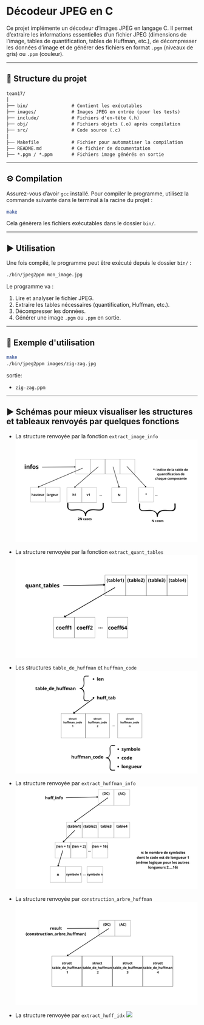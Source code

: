 # Décodeur JPEG en C

Ce projet implémente un décodeur d’images JPEG en langage C. Il permet d’extraire les informations essentielles d’un fichier JPEG (dimensions de l’image, tables de quantification, tables de Huffman, etc.), de décompresser les données d’image et de générer des fichiers en format `.pgm` (niveaux de gris) ou `.ppm` (couleur).

---

## 📁 Structure du projet

```
team17/
│
├── bin/                # Contient les exécutables
├── images/             # Images JPEG en entrée (pour les tests)
├── include/            # Fichiers d'en-tête (.h)
├── obj/                # Fichiers objets (.o) après compilation
├── src/                # Code source (.c)
│
├── Makefile            # Fichier pour automatiser la compilation
├── README.md           # Ce fichier de documentation
├── *.pgm / *.ppm       # Fichiers image générés en sortie
```

---

## ⚙️ Compilation

Assurez-vous d’avoir `gcc` installé. Pour compiler le programme, utilisez la commande suivante dans le terminal à la racine du projet :

```bash
make
```

Cela génèrera les fichiers exécutables dans le dossier `bin/`.

---

## ▶️ Utilisation

Une fois compilé, le programme peut être exécuté depuis le dossier `bin/` :

```bash
./bin/jpeg2ppm mon_image.jpg
```

Le programme va :

1. Lire et analyser le fichier JPEG.
2. Extraire les tables nécessaires (quantification, Huffman, etc.).
3. Décompresser les données.
4. Générer une image `.pgm` ou `.ppm` en sortie.

---

## 🧪 Exemple d'utilisation

```bash
make
./bin/jpeg2ppm images/zig-zag.jpg
```

sortie: 
- `zig-zag.ppm`

---
## ▶️ Schémas pour mieux visualiser les structures et tableaux renvoyés par quelques fonctions

* La structure renvoyée par la fonction `extract_image_info`
![](dessins/infos.png)

* La structure renvoyée par la fonction `extract_quant_tables`
![](dessins/quant_tables.png)

*  Les structures `table_de_huffman` et `huffman_code`
![](dessins/structs.png)

*  La structure renvoyée par `extract_huffman_info` 
![](dessins/huff_info.png)

*  La structure renvoyée par `construction_arbre_huffman` 
![](dessins/result.png)

*  La structure renvoyée par `extract_huff_idx` 
![](dessins/huff_idx_table.png)
